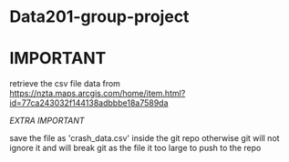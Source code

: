 # Data201-group-project

# **IMPORTANT**

retrieve the csv file data from https://nzta.maps.arcgis.com/home/item.html?id=77ca243032f144138adbbbe18a7589da

*EXTRA IMPORTANT*

save the file as 'crash_data.csv' inside the git repo otherwise git will not ignore it and will break git as the file it too large 
to push to the repo 

